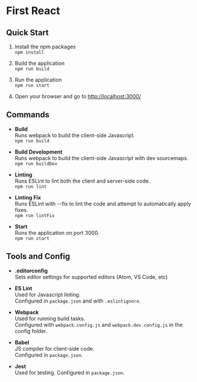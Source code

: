 # First React

## Quick Start

1. Install the npm packages  
  `npm install`

1. Build the application  
  `npm run build`

1. Run the application  
  `npm run start`

1. Open your browser and go to [http://localhost:3000/](http://localhost:3000/)

## Commands

* **Build**  
  Runs webpack to build the client-side Javascript.  
  `npm run build`  

* **Build Development**  
  Runs webpack to build the client-side Javascript with dev sourcemaps.  
  `npm run buildDev` 

* **Linting**  
  Runs ESLint to lint both the client and server-side code.  
  `npm run lint`

* **Linting Fix**  
  Runs ESLint with --fix to lint the code and attempt to automatically apply fixes.  
  `npm run lintFix`

* **Start**  
  Runs the application on port 3000.  
  `npm run start`


## Tools and Config

* **.editorconfig**  
  Sets editor settings for supported editors (Atom, VS Code, etc)

* **ES Lint**  
  Used for Javascript linting.  
  Configured in `package.json` and with `.eslintignore`.

* **Webpack**  
  Used for running build tasks.  
  Configured with `webpack.config.js` and `webpack.dev.config.js` in the config folder.

* **Babel**  
  JS compiler for client-side code.  
  Configured in `package.json`.

* **Jest**  
  Used for testing.
  Configured in `package.json`.
